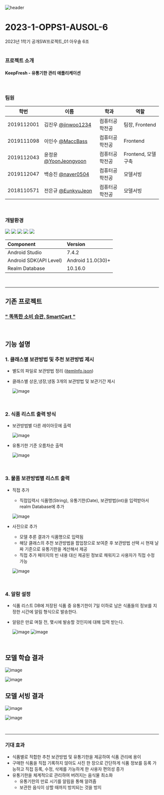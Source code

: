 ![header](https://capsule-render.vercel.app/api?type=waving&color=gradient&height=300&section=header&text=Keep%20Fresh&fontSize=90&)
# 2023-1-OPPS1-AUSOL-6
2023년 1학기 공개SW프로젝트_01 아우솔 6조
<br/><br/>

### 프로젝트 소개
<div>
<h4>KeepFresh - 유통기한 관리 애플리케이션</h4>
</div>
<br/>

### 팀원
|학번|이름|학과|역할|
|----|---|---|---|
|2019112001|김진우 [@jinwoo1234](https://github.com/jinwoo1234)|컴퓨터공학전공|팀장, Frontend|
|2019111098|이인수 [@MaccBass](https://github.com/MaccBass)|컴퓨터공학전공|Frontend|
|2019112043|윤정윤 [@YoonJeongyoon](https://github.com/Yoonjeongyoon)|컴퓨터공학전공|Frontend, 모델구축|
|2019112047|백승진 [@naver0504](https://github.com/naver0504)|컴퓨터공학전공|모델서빙|
|2018110571|전은규 [@EunkyuJeon](https://github.com/Eunkyu-Jeon)|컴퓨터공학전공|모델서빙|
<br/>

### 개발환경

<img src="https://img.shields.io/badge/Android Studio-CC6699?style=flat-square&logo=Android Studio&logoColor=#ffffff"/> <img src="https://img.shields.io/badge/Realm-09D3AC9?style=flat-square&logo=Realm&logoColor=#39477F"/> <img src="https://img.shields.io/badge/Pycharm-EE4C2C?style=flat-square&logo=pycharm&logoColor=#ffffff"/> <img src="https://img.shields.io/badge/amazonaws-FF9900?style=flat-square&logo=amazonaws&logoColor=#ffffff"/> <img src="https://img.shields.io/badge/fastapi-009688?style=flat-square&logo=fastapi&logoColor=#ffffff"/>

| **Component**  | **Version** |
| :---  | :------ |
| Android Studio | 7.4.2 |
| Android SDK(API Level) | Android 11.0(30)+ |
| Realm Database | 10.16.0 |

<br/>

- - - - - - - - - - - - - - - - - - - - - - - - - - - -

## 기존 프로젝트

### [" 똑똑한 소비 습관, SmartCart "](https://github.com/CSID-DGU/2020-1-OSSP1-savezone-6)
<br/>

## 기능 설명

### 1. 클래스별 보관방법 및 추천 보관방법 제시
  - 별도의 파일로 보관방법 정리 ([itemInfo.json](https://github.com/CSID-DGU/2023-1-OPPS1-AUSOL-6/blob/main/app/src/main/assets/itemInfo.json))
    
  - 클래스별 상온,냉장,냉동 3개의 보관방법 및 보관기간 제시

  	![image](https://github.com/CSID-DGU/2023-1-OSSP1-AUSOL-6/assets/24996261/a30634a5-2e43-43a0-9ca6-d739dad23490)

<br/>

### 2. 식품 리스트 출력 방식

  - 보관방법별 다른 레이아웃에 출력
	
    ![image](https://github.com/CSID-DGU/2023-1-OSSP1-AUSOL-6/assets/24996261/5375435d-544c-430d-bc44-828ba73bd62d)
    
  - 유통기한 기준 오름차순 출력
	
     ![image](https://github.com/CSID-DGU/2023-1-OSSP1-AUSOL-6/assets/24996261/62bf60e8-96a2-4b25-90f3-d25594c40c75)

<br/>

### 3. 물품 보관방법별 리스트 출력

  - 직접 추가 
    - 직접입력시 식품명(String), 유통기한(Date), 보관방법(int)을 입력받아서 realm Database에 추가
      
  	![image](https://github.com/CSID-DGU/2023-1-OSSP1-AUSOL-6/assets/24996261/4ea6a62f-6715-49c5-8f19-4c66191079e1)
        
  - 사진으로 추가 
    - 모델 추론 결과가 식품명으로 입력됨
    - 해당 클래스의 추천 보관방법을 팝업창으로 보여준 후 보관방법 선택 시 현재 날짜 기준으로 유통기한을 계산해서 제공
    - 직접 추가 페이지의 빈 내용 대신 제공된 정보로 채워지고 사용자가 직접 수정 가능
      
  	![image](https://github.com/CSID-DGU/2023-1-OSSP1-AUSOL-6/assets/24996261/88d6a70f-e1eb-48b5-ad76-39631c3d7d6c)
    
<br/>
        
### 4. 알람 설정

  - 식품 리스트 DB에 저장된 식품 중 유통기한이 7일 이하로 남은 식품들의 정보를 지정한 시간에 알림 형식으로 발송한다.
  - 알람은 만료 며칠 전, 몇시에 발송할 것인지에 대해 입력 받는다.

	![image](https://github.com/CSID-DGU/2023-1-OSSP1-AUSOL-6/assets/24996261/f42bb8f7-d83c-4148-b62c-f542d53b70e0) ![image](https://github.com/CSID-DGU/2023-1-OSSP1-AUSOL-6/assets/24996261/0199646c-0f0c-46d7-ae84-89c6769fe3d5)
     
<br/>

## 모델 학습 결과
  
![image](https://github.com/CSID-DGU/2023-1-OSSP1-AUSOL-6/assets/24996261/0f32fc28-cf74-4457-ad38-736839196cc0)

![image](https://github.com/CSID-DGU/2023-1-OSSP1-AUSOL-6/assets/24996261/de896e06-3386-4c4c-abbf-37dcb97db60f)

## 모델 서빙 결과

![image](https://github.com/CSID-DGU/2023-1-OSSP1-AUSOL-6/assets/24996261/d8fdab3a-5b73-46a3-97f2-696df08e0da4)

![image](https://github.com/CSID-DGU/2023-1-OSSP1-AUSOL-6/assets/24996261/daabedfc-de2e-4406-a3c3-919b7d306292)


<br/>

- - - - - - - - - - - - - - - - - - - - - - - - - - - -

### 기대 효과
  - 식품별로 적합한 추천 보관방법 및 유통기한을 제공하여 식품 관리에 용이
  - 구매한 식품을 직접 기록하지 않아도 사진 한 장으로 간단하게 식품 정보를 등록 가능하고 직접 등록, 수정, 삭제를 가능하게 한 사용자 편의성 증가
  - 유통기한을 체계적으로 관리하여 버려지는 음식물 최소화
    - 유통기한의 만료 시기를 알림을 통해 알려줌
    - 보관한 음식이 상할 때까지 방치되는 것을 방지

